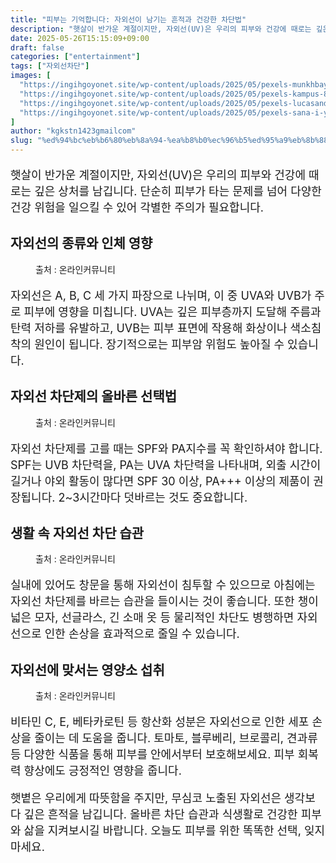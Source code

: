```yaml
---
title: "피부는 기억합니다: 자외선이 남기는 흔적과 건강한 차단법"
description: "햇살이 반가운 계절이지만, 자외선(UV)은 우리의 피부와 건강에 때로는 깊은 상처를 남깁니다. 단순히 피부가 타는 문제를 넘어 다양한 건강 위험을 일으킬 수 있어 각별한 주의가 필요합니다."
date: 2025-05-26T15:15:09+09:00
draft: false
categories: ["entertainment"]
tags: ["자외선차단"]
images: [
  "https://ingihgoyonet.site/wp-content/uploads/2025/05/pexels-munkhbayar-dambajav-176526124-11122241-1024x576.jpg"
  "https://ingihgoyonet.site/wp-content/uploads/2025/05/pexels-kampus-8925983-1024x684.jpg"
  "https://ingihgoyonet.site/wp-content/uploads/2025/05/pexels-lucasandrade-18165667-683x1024.jpg"
  "https://ingihgoyonet.site/wp-content/uploads/2025/05/pexels-sana-i-yi-gelir-1504253-13330117-819x1024.jpg"
]
author: "kgkstn1423gmailcom"
slug: "%ed%94%bc%eb%b6%80%eb%8a%94-%ea%b8%b0%ec%96%b5%ed%95%a9%eb%8b%88%eb%8b%a4-%ec%9e%90%ec%99%b8%ec%84%a0%ec%9d%b4-%eb%82%a8%ea%b8%b0%eb%8a%94-%ed%9d%94%ec%a0%81%ea%b3%bc-%ea%b1%b4%ea%b0%95%ed%95%9c"
---
```


<p style="font-size:18px">햇살이 반가운 계절이지만, 자외선(UV)은 우리의 피부와 건강에 때로는 깊은 상처를 남깁니다. 단순히 피부가 타는 문제를 넘어 다양한 건강 위험을 일으킬 수 있어 각별한 주의가 필요합니다.</p> <h2 >자외선의 종류와 인체 영향</h2> <figure ><img src="https://ingihgoyonet.site/wp-content/uploads/2025/05/pexels-munkhbayar-dambajav-176526124-11122241-1024x576.jpg" alt="" style="aspect-ratio:16/9;object-fit:cover"/><figcaption >출처 : 온라인커뮤니티</figcaption></figure> <p style="font-size:18px">자외선은 A, B, C 세 가지 파장으로 나뉘며, 이 중 UVA와 UVB가 주로 피부에 영향을 미칩니다. UVA는 깊은 피부층까지 도달해 주름과 탄력 저하를 유발하고, UVB는 피부 표면에 작용해 화상이나 색소침착의 원인이 됩니다. 장기적으로는 피부암 위험도 높아질 수 있습니다.</p> <h2 >자외선 차단제의 올바른 선택법</h2> <figure ><img src="https://ingihgoyonet.site/wp-content/uploads/2025/05/pexels-kampus-8925983-1024x684.jpg" alt="" style="aspect-ratio:16/9;object-fit:cover"/><figcaption >출처 : 온라인커뮤니티</figcaption></figure> <p style="font-size:18px">자외선 차단제를 고를 때는 SPF와 PA지수를 꼭 확인하셔야 합니다. SPF는 UVB 차단력을, PA는 UVA 차단력을 나타내며, 외출 시간이 길거나 야외 활동이 많다면 SPF 30 이상, PA+++ 이상의 제품이 권장됩니다. 2~3시간마다 덧바르는 것도 중요합니다.</p> <h2 >생활 속 자외선 차단 습관</h2> <figure ><img src="https://ingihgoyonet.site/wp-content/uploads/2025/05/pexels-lucasandrade-18165667-683x1024.jpg" alt="" style="aspect-ratio:16/9;object-fit:cover"/><figcaption >출처 : 온라인커뮤니티</figcaption></figure> <p style="font-size:18px">실내에 있어도 창문을 통해 자외선이 침투할 수 있으므로 아침에는 자외선 차단제를 바르는 습관을 들이시는 것이 좋습니다. 또한 챙이 넓은 모자, 선글라스, 긴 소매 옷 등 물리적인 차단도 병행하면 자외선으로 인한 손상을 효과적으로 줄일 수 있습니다.</p> <h2 >자외선에 맞서는 영양소 섭취</h2> <figure ><img src="https://ingihgoyonet.site/wp-content/uploads/2025/05/pexels-sana-i-yi-gelir-1504253-13330117-819x1024.jpg" alt="" style="aspect-ratio:16/9;object-fit:cover"/><figcaption >출처 : 온라인커뮤니티</figcaption></figure> <p style="font-size:18px">비타민 C, E, 베타카로틴 등 항산화 성분은 자외선으로 인한 세포 손상을 줄이는 데 도움을 줍니다. 토마토, 블루베리, 브로콜리, 견과류 등 다양한 식품을 통해 피부를 안에서부터 보호해보세요. 피부 회복력 향상에도 긍정적인 영향을 줍니다.</p> <p style="font-size:18px">햇볕은 우리에게 따뜻함을 주지만, 무심코 노출된 자외선은 생각보다 깊은 흔적을 남깁니다. 올바른 차단 습관과 식생활로 건강한 피부와 삶을 지켜보시길 바랍니다. 오늘도 피부를 위한 똑똑한 선택, 잊지 마세요.</p>